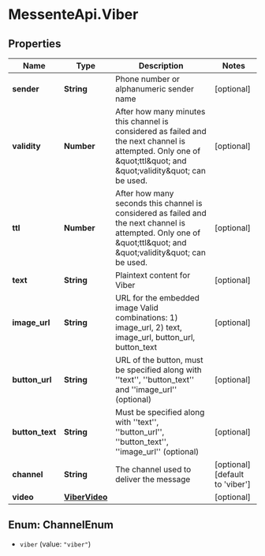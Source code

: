# MessenteApi.Viber

## Properties
Name | Type | Description | Notes
------------ | ------------- | ------------- | -------------
**sender** | **String** | Phone number or alphanumeric sender name | [optional] 
**validity** | **Number** | After how many minutes this channel is considered as failed and the next channel is attempted.       Only one of \&quot;ttl\&quot; and \&quot;validity\&quot; can be used. | [optional] 
**ttl** | **Number** | After how many seconds this channel is considered as failed and the next channel is attempted.       Only one of \&quot;ttl\&quot; and \&quot;validity\&quot; can be used. | [optional] 
**text** | **String** | Plaintext content for Viber | [optional] 
**image_url** | **String** | URL for the embedded image    Valid combinations:    1) image_url,    2) text, image_url, button_url, button_text | [optional] 
**button_url** | **String** | URL of the button, must be specified along with &#39;&#39;text&#39;&#39;, &#39;&#39;button_text&#39;&#39; and &#39;&#39;image_url&#39;&#39; (optional) | [optional] 
**button_text** | **String** | Must be specified along with &#39;&#39;text&#39;&#39;, &#39;&#39;button_url&#39;&#39;, &#39;&#39;button_text&#39;&#39;, &#39;&#39;image_url&#39;&#39; (optional) | [optional] 
**channel** | **String** | The channel used to deliver the message | [optional] [default to &#39;viber&#39;]
**video** | [**ViberVideo**](ViberVideo.md) |  | [optional] 


<a name="ChannelEnum"></a>
## Enum: ChannelEnum


* `viber` (value: `"viber"`)




